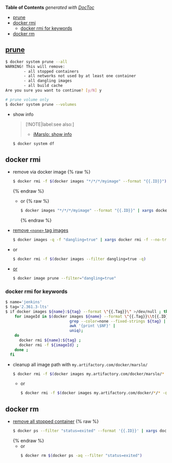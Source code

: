 <!-- START doctoc generated TOC please keep comment here to allow auto update -->
<!-- DON'T EDIT THIS SECTION, INSTEAD RE-RUN doctoc TO UPDATE -->
**Table of Contents**  *generated with [DocToc](https://github.com/thlorenz/doctoc)*

- [prune](#prune)
- [docker rmi](#docker-rmi)
  - [docker rmi for keywords](#docker-rmi-for-keywords)
- [docker rm](#docker-rm)

<!-- END doctoc generated TOC please keep comment here to allow auto update -->


## [prune](https://docs.docker.com/engine/reference/commandline/system_prune/)
```bash
$ docker system prune --all
WARNING! This will remove:
        - all stopped containers
        - all networks not used by at least one container
        - all dangling images
        - all build cache
Are you sure you want to continue? [y/N] y

# prune volume only
$ docker system prune --volumes
```

- show info

  > [!NOTE|label:see also:]
  > - [iMarslo: show info](./show.html#docker-system)

  ```bash
  $ docker system df
  ```

## docker rmi
- remove via docker image
  {% raw %}
  ```bash
  $ docker rmi -f $(docker images "*/*/*/myimage" --format "{{.ID}}")
  ```
  {% endraw %}

  - or
    {% raw %}
    ```bash
    $ docker images "*/*/*/myimage" --format "{{.ID}}" | xargs docker rmi -f
    ```
    {% endraw %}

- [remove `<none>` tag images](https://stackoverflow.com/a/33913711/2940319)
  ```bash
  $ docker images -q -f "dangling=true" | xargs docker rmi -f --no-trunc
  ```

- or
  ```bash
  $ docker rmi -f $(docker images --filter dangling=true -q)
  ```

- [or](https://stackoverflow.com/a/59933159/2940319)
  ```bash
  $ docker image prune --filter="dangling=true"
  ```

### docker rmi for keywords
```bash
$ name='jenkins'
$ tag='2.361.3-lts'
$ if docker images ${name}:${tag} --format \"{{.Tag}}\" >/dev/null ; then
    for imageId in $(docker images ${name} --format \"{{.Tag}}\\t{{.ID}}\" |
                            grep --color=none --fixed-strings ${tag} |
                            awk '{print \$NF}' |
                            uniq);
    do
      docker rmi ${name}:${tag} ;
      docker rmi -f ${imageId} ;
    done ;
  fi
```

- cleanup all image path with `my.artifactory.com/docker/marslo/`
  ```bash
  $ docker rmi -f $(docker images my.artifactory.com/docker/marslo/* -q)
  ```
  - or
    ```bash
    $ docker rmi -f $(docker images my.artifactory.com/docker/*/* -q)
    ```

## docker rm
- [remove all stopped container](https://stackoverflow.com/a/61866643/2940319)
  {% raw %}
  ```bash
  $ docker ps --filter "status=exited" --format '{{.ID}}' | xargs docker rm -f
  ```
  {% endraw %}
  - or
    ```bash
    $ docker rm $(docker ps -aq --filter "status=exited")
    ```
